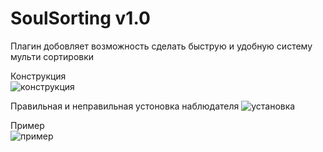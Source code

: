 # SoulSorting v1.0
  
Плагин добовляет возможность сделать быструю и удобную систему мульти сортировки 

Конструкция  
![конструкция](https://github.com/user-attachments/assets/62810ad6-30c3-4c39-83e9-be81c85d7f6f)

Правильная и неправильная устоновка наблюдателя 
![установка](https://github.com/user-attachments/assets/b8e5fbc3-7479-4eb0-8cf3-4e5446c37cab)

Пример  
![пример](https://github.com/user-attachments/assets/121d4d98-e73b-415d-8a25-3bb094594e59)
